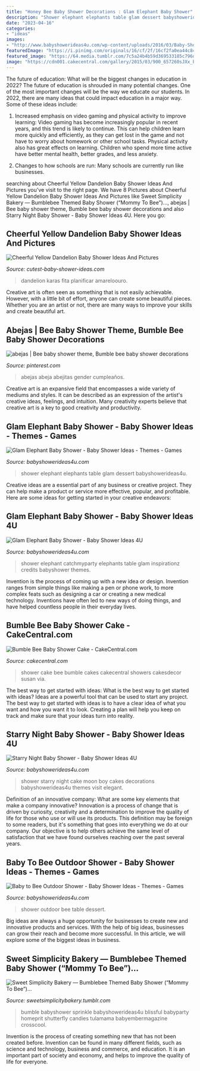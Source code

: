 ```yaml
---
title: "Honey Bee Baby Shower Decorations : Glam Elephant Baby Shower"
description: "Shower elephant elephants table glam dessert babyshowerideas4u"
date: "2023-04-16"
categories:
- "ideas"
images:
- "http://www.babyshowerideas4u.com/wp-content/uploads/2016/03/Baby-Shower-Elephants-Dessert-Table-6.jpg"
featuredImage: "https://i.pinimg.com/originals/16/cf/2f/16cf2fa0ea44c8483d3f224cbd3f8b83.jpg"
featured_image: "https://64.media.tumblr.com/7c5a24b4b59d369533185c796dee7efc/tumblr_ne45q0T7cs1ty8ibio5_1280.jpg"
image: "https://cdn001.cakecentral.com/gallery/2015/03/900_657260sJXx_bumble-bee-baby-shower-cake.jpg"
---
```



The future of education: What will be the biggest changes in education in 2022?
The future of education is shrouded in many potential changes. One of the most important changes will be the way we educate our students. In 2022, there are many ideas that could impact education in a major way. Some of these ideas include: 
1) Increased emphasis on video gaming and physical activity to improve learning: Video gaming has become increasingly popular in recent years, and this trend is likely to continue. This can help children learn more quickly and efficiently, as they can get lost in the game and not have to worry about homework or other school tasks. Physical activity also has great effects on learning. Children who spend more time active have better mental health, better grades, and less anxiety. 

2) Changes to how schools are run: Many schools are currently run like businesses.

	

		
searching about Cheerful Yellow Dandelion Baby Shower Ideas And Pictures you've visit to the right page. We have 8 Pictures about Cheerful Yellow Dandelion Baby Shower Ideas And Pictures like Sweet Simplicity Bakery — Bumblebee Themed Baby Shower (“Mommy To Bee”)..., abejas | Bee baby shower theme, Bumble bee baby shower decorations and also Starry Night Baby Shower - Baby Shower Ideas 4U. Here you go:
		
    
## Cheerful Yellow Dandelion Baby Shower Ideas And Pictures

<img loading=lazy src="https://www.cutest-baby-shower-ideas.com/images/dandeliontablescape.jpg" onerror="this.onerror=null;this.src='https://tse3.mm.bing.net/th?id=OIP.UJAbe-Is08USOXN0zKvcIAHaFA&amp;pid=15.1';" alt="Cheerful Yellow Dandelion Baby Shower Ideas And Pictures">

_Source: cutest-baby-shower-ideas.com_

>dandelion karas fita planificar amareloouro. 

	

Creative art is often seen as something that is not easily achievable. However, with a little bit of effort, anyone can create some beautiful pieces. Whether you are an artist or not, there are many ways to improve your skills and create beautiful art.

    
## Abejas | Bee Baby Shower Theme, Bumble Bee Baby Shower Decorations

<img loading=lazy src="https://i.pinimg.com/originals/16/cf/2f/16cf2fa0ea44c8483d3f224cbd3f8b83.jpg" onerror="this.onerror=null;this.src='https://tse4.mm.bing.net/th?id=OIP.NhLH3M4vSYH7XR4yHJv1JgHaJ4&amp;pid=15.1';" alt="abejas | Bee baby shower theme, Bumble bee baby shower decorations">

_Source: pinterest.com_

>abejas abeja abejitas gender cumpleaños. 

	

Creative art is an expansive field that encompasses a wide variety of mediums and styles. It can be described as an expression of the artist's creative ideas, feelings, and intuition. Many creativity experts believe that creative art is a key to good creativity and productivity.

    
## Glam Elephant Baby Shower - Baby Shower Ideas - Themes - Games

<img loading=lazy src="http://www.babyshowerideas4u.com/wp-content/uploads/2016/03/Baby-Shower-Elephants-Dessert-Table-6.jpg" onerror="this.onerror=null;this.src='https://tse2.mm.bing.net/th?id=OIP.5kRlIcWp_97FAYFXLuKq2QHaJ4&amp;pid=15.1';" alt="Glam Elephant Baby Shower - Baby Shower Ideas - Themes - Games">

_Source: babyshowerideas4u.com_

>shower elephant elephants table glam dessert babyshowerideas4u. 

	

Creative ideas are a essential part of any business or creative project. They can help make a product or service more effective, popular, and profitable. Here are some ideas for getting started in your creative endeavors:

    
## Glam Elephant Baby Shower - Baby Shower Ideas 4U

<img loading=lazy src="https://babyshowerideas4u.com/wp-content/uploads/2016/03/Baby-Shower-Elephants-Dessert-Table-2.jpg" onerror="this.onerror=null;this.src='https://tse2.mm.bing.net/th?id=OIP.Sd5QRFwW2GDfSq-s2N70QAHaFj&amp;pid=15.1';" alt="Glam Elephant Baby Shower - Baby Shower Ideas 4U">

_Source: babyshowerideas4u.com_

>shower elephant catchmyparty elephants table glam inspirationz credits babyshower themes. 

	

Invention is the process of coming up with a new idea or design. Invention ranges from simple things like making a pen or phone work, to more complex feats such as designing a car or creating a new medical technology. Inventions have often led to new ways of doing things, and have helped countless people in their everyday lives.

    
## Bumble Bee Baby Shower Cake - CakeCentral.com

<img loading=lazy src="https://cdn001.cakecentral.com/gallery/2015/03/900_657260sJXx_bumble-bee-baby-shower-cake.jpg" onerror="this.onerror=null;this.src='https://tse4.mm.bing.net/th?id=OIP.rYxACJdQKE9nsq6_aKacUwHaKf&amp;pid=15.1';" alt="Bumble Bee Baby Shower Cake - CakeCentral.com">

_Source: cakecentral.com_

>shower cake bee bumble cakes cakecentral showers cakesdecor susan via. 

	

The best way to get started with ideas: What is the best way to get started with ideas?
Ideas are a powerful tool that can be used to start any project. The best way to get started with ideas is to have a clear idea of what you want and how you want it to look. Creating a plan will help you keep on track and make sure that your ideas turn into reality.

    
## Starry Night Baby Shower - Baby Shower Ideas 4U

<img loading=lazy src="https://babyshowerideas4u.com/wp-content/uploads/2016/09/Starry-Night-Baby-Shower-Cake.jpg" onerror="this.onerror=null;this.src='https://tse2.mm.bing.net/th?id=OIP.ygZi5pNr8_1y4CY24MqwAAHaJ4&amp;pid=15.1';" alt="Starry Night Baby Shower - Baby Shower Ideas 4U">

_Source: babyshowerideas4u.com_

>shower starry night cake moon boy cakes decorations babyshowerideas4u themes visit elegant. 

	

Definition of an innovative company: What are some key elements that make a company innovative?
Innovation is a process of change that is driven by curiosity, creativity and a determination to improve the quality of life for those who use or will use its products. This definition may be foreign to some readers, but it's something that goes into everything we do at our company. Our objective is to help others achieve the same level of satisfaction that we have found ourselves reaching over the past several years.

    
## Baby To Bee Outdoor Shower - Baby Shower Ideas - Themes - Games

<img loading=lazy src="https://babyshowerideas4u.com/wp-content/uploads/2017/12/Baby-to-Bee-Outdoor-Shower-Dessert-Table-900x590.jpg" onerror="this.onerror=null;this.src='https://tse2.mm.bing.net/th?id=OIP.4oTLXzQ_Anop5cGBxy0pXAHaE2&amp;pid=15.1';" alt="Baby to Bee Outdoor Shower - Baby Shower Ideas - Themes - Games">

_Source: babyshowerideas4u.com_

>shower outdoor bee table dessert. 

	

Big ideas are always a huge opportunity for businesses to create new and innovative products and services. With the help of big ideas, businesses can grow their reach and become more successful. In this article, we will explore some of the biggest ideas in business.

    
## Sweet Simplicity Bakery — Bumblebee Themed Baby Shower (“Mommy To Bee”)...

<img loading=lazy src="https://64.media.tumblr.com/7c5a24b4b59d369533185c796dee7efc/tumblr_ne45q0T7cs1ty8ibio5_1280.jpg" onerror="this.onerror=null;this.src='https://tse2.mm.bing.net/th?id=OIP.OKbHbgsxcn3ID80_8xvDEAHaLH&amp;pid=15.1';" alt="Sweet Simplicity Bakery — Bumblebee Themed Baby Shower (“Mommy To Bee”)...">

_Source: sweetsimplicitybakery.tumblr.com_

>bumble babyshower sprinkle babyshowerideas4u blissful babyparty homeprit shutterfly candies tulamama babyembermagazine crosscool. 

	

Invention is the process of creating something new that has not been created before. Invention can be found in many different fields, such as science and technology, business and commerce, and education. It is an important part of society and economy, and helps to improve the quality of life for everyone.

